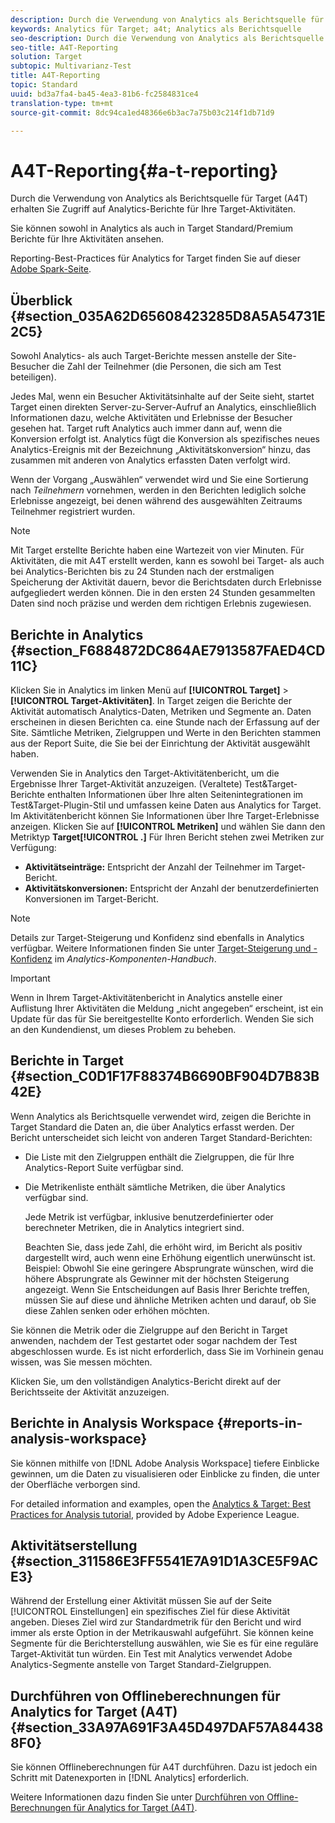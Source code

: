 ```yaml
---
description: Durch die Verwendung von Analytics als Berichtsquelle für Target (A4T) erhalten Sie Zugriff auf Analytics-Berichte für Ihre Target-Aktivitäten.
keywords: Analytics für Target; a4t; Analytics als Berichtsquelle
seo-description: Durch die Verwendung von Analytics als Berichtsquelle für Target (A4T) erhalten Sie Zugriff auf Analytics-Berichte für Ihre Target-Aktivitäten.
seo-title: A4T-Reporting
solution: Target
subtopic: Multivarianz-Test
title: A4T-Reporting
topic: Standard
uuid: bd3a7fa4-ba45-4ea3-81b6-fc2584831ce4
translation-type: tm+mt
source-git-commit: 8dc94ca1ed48366e6b3ac7a75b03c214f1db71d9

---
```



# A4T-Reporting{#a-t-reporting}

Durch die Verwendung von Analytics als Berichtsquelle für Target (A4T) erhalten Sie Zugriff auf Analytics-Berichte für Ihre Target-Aktivitäten.

Sie können sowohl in Analytics als auch in Target Standard/Premium Berichte für Ihre Aktivitäten ansehen.

Reporting-Best-Practices für Analytics for Target finden Sie auf dieser [Adobe Spark-Seite](https://spark.adobe.com/page/Lo3Spm4oBOvwF/).

## Überblick {#section_035A62D65608423285D8A5A54731E2C5}

Sowohl Analytics- als auch Target-Berichte messen anstelle der Site-Besucher die Zahl der Teilnehmer (die Personen, die sich am Test beteiligen).

Jedes Mal, wenn ein Besucher Aktivitätsinhalte auf der Seite sieht, startet Target einen direkten Server-zu-Server-Aufruf an Analytics, einschließlich Informationen dazu, welche Aktivitäten und Erlebnisse der Besucher gesehen hat. Target ruft Analytics auch immer dann auf, wenn die Konversion erfolgt ist. Analytics fügt die Konversion als spezifisches neues Analytics-Ereignis mit der Bezeichnung „Aktivitätskonversion“ hinzu, das zusammen mit anderen von Analytics erfassten Daten verfolgt wird.

Wenn der Vorgang „Auswählen“ verwendet wird und Sie eine Sortierung nach *Teilnehmern* vornehmen, werden in den Berichten lediglich solche Erlebnisse angezeigt, bei denen während des ausgewählten Zeitraums Teilnehmer registriert wurden.

>[!NOTE]
>
>Mit Target erstellte Berichte haben eine Wartezeit von vier Minuten. Für Aktivitäten, die mit A4T erstellt werden, kann es sowohl bei Target- als auch bei Analytics-Berichten bis zu 24 Stunden nach der erstmaligen Speicherung der Aktivität dauern, bevor die Berichtsdaten durch Erlebnisse aufgegliedert werden können. Die in den ersten 24 Stunden gesammelten Daten sind noch präzise und werden dem richtigen Erlebnis zugewiesen.

## Berichte in Analytics  {#section_F6884872DC864AE7913587FAED4CD11C}

Klicken Sie in Analytics im linken Menü auf **[!UICONTROL Target]** &gt; **[!UICONTROL Target-Aktivitäten]**. In Target zeigen die Berichte der Aktivität automatisch Analytics-Daten, Metriken und Segmente an. Daten erscheinen in diesen Berichten ca. eine Stunde nach der Erfassung auf der Site. Sämtliche Metriken, Zielgruppen und Werte in den Berichten stammen aus der Report Suite, die Sie bei der Einrichtung der Aktivität ausgewählt haben.

Verwenden Sie in Analytics den Target-Aktivitätenbericht, um die Ergebnisse Ihrer Target-Aktivität anzuzeigen. (Veraltete) Test&amp;Target-Berichte enthalten Informationen über Ihre alten Seitenintegrationen im Test&amp;Target-Plugin-Stil und umfassen keine Daten aus Analytics for Target. Im Aktivitätenbericht können Sie Informationen über Ihre Target-Erlebnisse anzeigen. Klicken Sie auf **[!UICONTROL Metriken]** und wählen Sie dann den Metriktyp **Target[!UICONTROL .]** Für Ihren Bericht stehen zwei Metriken zur Verfügung:

* **Aktivitätseinträge:** Entspricht der Anzahl der Teilnehmer im Target-Bericht.
* **Aktivitätskonversionen:** Entspricht der Anzahl der benutzerdefinierten Konversionen im Target-Bericht.

>[!NOTE]
>
>Details zur Target-Steigerung und Konfidenz sind ebenfalls in Analytics verfügbar. Weitere Informationen finden Sie unter [Target-Steigerung und -Konfidenz](https://docs.adobe.com/content/help/en/analytics/components/variables/dimensions-reports/report-target-lift-confidence.html) im *Analytics-Komponenten-Handbuch*.

>[!IMPORTANT]
>
>Wenn in Ihrem Target-Aktivitätenbericht in Analytics anstelle einer Auflistung Ihrer Aktivitäten die Meldung „nicht angegeben“ erscheint, ist ein Update für das für Sie bereitgestellte Konto erforderlich. Wenden Sie sich an den Kundendienst, um dieses Problem zu beheben.

## Berichte in Target  {#section_C0D1F17F88374B6690BF904D7B83B42E}

Wenn Analytics als Berichtsquelle verwendet wird, zeigen die Berichte in Target Standard die Daten an, die über Analytics erfasst werden. Der Bericht unterscheidet sich leicht von anderen Target Standard-Berichten:

* Die Liste mit den Zielgruppen enthält die Zielgruppen, die für Ihre Analytics-Report Suite verfügbar sind.
* Die Metrikenliste enthält sämtliche Metriken, die über Analytics verfügbar sind.

   Jede Metrik ist verfügbar, inklusive benutzerdefinierter oder berechneter Metriken, die in Analytics integriert sind.

   Beachten Sie, dass jede Zahl, die erhöht wird, im Bericht als positiv dargestellt wird, auch wenn eine Erhöhung eigentlich unerwünscht ist. Beispiel: Obwohl Sie eine geringere Absprungrate wünschen, wird die höhere Absprungrate als Gewinner mit der höchsten Steigerung angezeigt. Wenn Sie Entscheidungen auf Basis Ihrer Berichte treffen, müssen Sie auf diese und ähnliche Metriken achten und darauf, ob Sie diese Zahlen senken oder erhöhen möchten.

Sie können die Metrik oder die Zielgruppe auf den Bericht in Target anwenden, nachdem der Test gestartet oder sogar nachdem der Test abgeschlossen wurde. Es ist nicht erforderlich, dass Sie im Vorhinein genau wissen, was Sie messen möchten.

Klicken Sie, um den vollständigen Analytics-Bericht direkt auf der Berichtsseite der Aktivität anzuzeigen.

## Berichte in Analysis Workspace {#reports-in-analysis-workspace}

Sie können mithilfe von [!DNL Adobe Analysis Workspace] tiefere Einblicke gewinnen, um die Daten zu visualisieren oder Einblicke zu finden, die unter der Oberfläche verborgen sind.

For detailed information and examples, open the [Analytics &amp; Target: Best Practices for Analysis tutorial](https://spark.adobe.com/page/Lo3Spm4oBOvwF/), provided by Adobe Experience League.

## Aktivitätserstellung {#section_311586E3FF5541E7A91D1A3CE5F9ACE3}

Während der Erstellung einer Aktivität müssen Sie auf der Seite [!UICONTROL Einstellungen] ein spezifisches Ziel für diese Aktivität angeben. Dieses Ziel wird zur Standardmetrik für den Bericht und wird immer als erste Option in der Metrikauswahl aufgeführt. Sie können keine Segmente für die Berichterstellung auswählen, wie Sie es für eine reguläre Target-Aktivität tun würden. Ein Test mit Analytics verwendet Adobe Analytics-Segmente anstelle von Target Standard-Zielgruppen.

## Durchführen von Offlineberechnungen für Analytics for Target (A4T) {#section_33A97A691F3A45D497DAF57A844388F0}

Sie können Offlineberechnungen für A4T durchführen. Dazu ist jedoch ein Schritt mit Datenexporten in [!DNL Analytics] erforderlich.

Weitere Informationen dazu finden Sie unter [Durchführen von Offline-Berechnungen für Analytics for Target (A4T)](../../c-reports/conversion-rate.md#concept_0D0002A1EBDF420E9C50E2A46F36629B).
